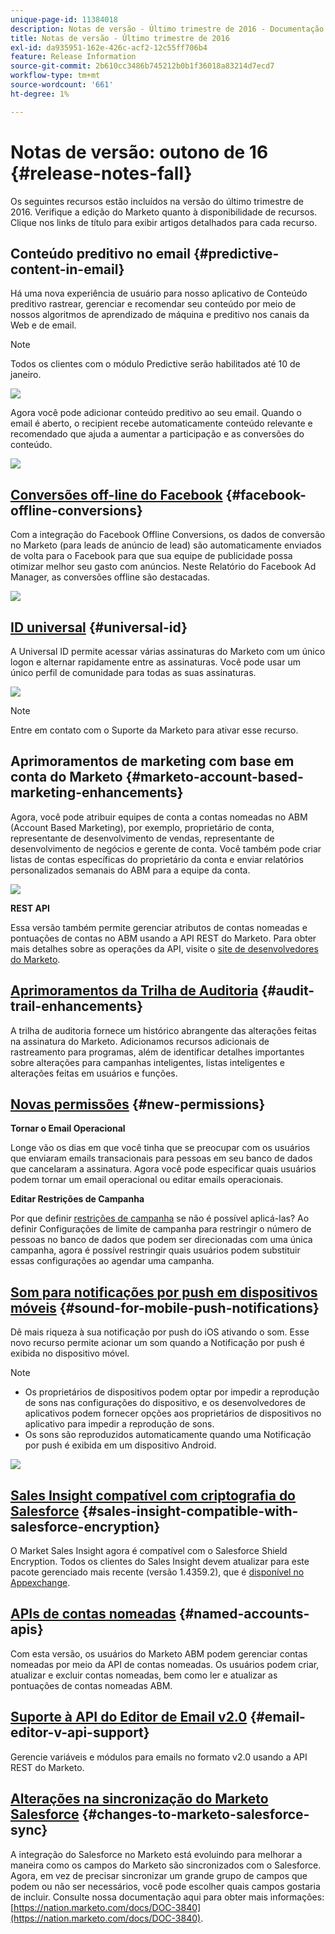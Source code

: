 ```yaml
---
unique-page-id: 11384018
description: Notas de versão - Último trimestre de 2016 - Documentação do Marketo - Documentação do produto
title: Notas de versão - Último trimestre de 2016
exl-id: da935951-162e-426c-acf2-12c55ff706b4
feature: Release Information
source-git-commit: 2b610cc3486b745212b0b1f36018a83214d7ecd7
workflow-type: tm+mt
source-wordcount: '661'
ht-degree: 1%

---
```


# Notas de versão: outono de 16 {#release-notes-fall}

Os seguintes recursos estão incluídos na versão do último trimestre de 2016. Verifique a edição do Marketo quanto à disponibilidade de recursos. Clique nos links de título para exibir artigos detalhados para cada recurso.

## Conteúdo preditivo no email {#predictive-content-in-email}

Há uma nova experiência de usuário para nosso aplicativo de Conteúdo preditivo rastrear, gerenciar e recomendar seu conteúdo por meio de nossos algoritmos de aprendizado de máquina e preditivo nos canais da Web e de email.

>[!NOTE]
>
>Todos os clientes com o módulo Predictive serão habilitados até 10 de janeiro.

![](assets/shafe.png)

Agora você pode adicionar conteúdo preditivo ao seu email. Quando o email é aberto, o recipient recebe automaticamente conteúdo relevante e recomendado que ajuda a aumentar a participação e as conversões do conteúdo.

![](assets/predictive.png)

## [Conversões off-line do Facebook](/help/marketo/product-docs/demand-generation/facebook/understanding-facebook-offline-conversions.md) {#facebook-offline-conversions}

Com a integração do Facebook Offline Conversions, os dados de conversão no Marketo (para leads de anúncio de lead) são automaticamente enviados de volta para o Facebook para que sua equipe de publicidade possa otimizar melhor seu gasto com anúncios. Neste Relatório do Facebook Ad Manager, as conversões offline são destacadas.

![](assets/facebook.png)

## [ID universal](/help/marketo/product-docs/administration/settings/using-a-universal-id-for-subscription-login.md) {#universal-id}

A Universal ID permite acessar várias assinaturas do Marketo com um único logon e alternar rapidamente entre as assinaturas. Você pode usar um único perfil de comunidade para todas as suas assinaturas.

![](assets/image2016-11-3-15-3a10-3a16.png)

>[!NOTE]
>
>Entre em contato com o Suporte da Marketo para ativar esse recurso.

## Aprimoramentos de marketing com base em conta do Marketo {#marketo-account-based-marketing-enhancements}

Agora, você pode atribuir equipes de conta a contas nomeadas no ABM (Account Based Marketing), por exemplo, proprietário de conta, representante de desenvolvimento de vendas, representante de desenvolvimento de negócios e gerente de conta. Você também pode criar listas de contas específicas do proprietário da conta e enviar relatórios personalizados semanais do ABM para a equipe da conta.

![](assets/account-team-11-15-16.png)

**REST API**

Essa versão também permite gerenciar atributos de contas nomeadas e pontuações de contas no ABM usando a API REST do Marketo. Para obter mais detalhes sobre as operações da API, visite o [site de desenvolvedores do Marketo](https://experienceleague.adobe.com/pt-br/docs/marketo-developer/marketo/rest/lead-database/named-accounts).

## [Aprimoramentos da Trilha de Auditoria](/help/marketo/product-docs/administration/audit-trail/change-details-in-audit-trail.md) {#audit-trail-enhancements}

A trilha de auditoria fornece um histórico abrangente das alterações feitas na assinatura do Marketo. Adicionamos recursos adicionais de rastreamento para programas, além de identificar detalhes importantes sobre alterações para campanhas inteligentes, listas inteligentes e alterações feitas em usuários e funções.

## [Novas permissões](/help/marketo/product-docs/administration/users-and-roles/descriptions-of-role-permissions.md) {#new-permissions}

**Tornar o Email Operacional**

Longe vão os dias em que você tinha que se preocupar com os usuários que enviaram emails transacionais para pessoas em seu banco de dados que cancelaram a assinatura. Agora você pode especificar quais usuários podem tornar um email operacional ou editar emails operacionais.

**Editar Restrições de Campanha**

Por que definir [restrições de campanha](/help/marketo/product-docs/administration/email-setup/enable-person-restrictions-for-smart-campaigns.md) se não é possível aplicá-las? Ao definir Configurações de limite de campanha para restringir o número de pessoas no banco de dados que podem ser direcionadas com uma única campanha, agora é possível restringir quais usuários podem substituir essas configurações ao agendar uma campanha.

## [Som para notificações por push em dispositivos móveis](/help/marketo/product-docs/mobile-marketing/push-notifications/configure-mobile-push-notification.md) {#sound-for-mobile-push-notifications}

Dê mais riqueza à sua notificação por push do iOS ativando o som. Esse novo recurso permite acionar um som quando a Notificação por push é exibida no dispositivo móvel.

>[!NOTE]
>
>* Os proprietários de dispositivos podem optar por impedir a reprodução de sons nas configurações do dispositivo, e os desenvolvedores de aplicativos podem fornecer opções aos proprietários de dispositivos no aplicativo para impedir a reprodução de sons.
>* Os sons são reproduzidos automaticamente quando uma Notificação por push é exibida em um dispositivo Android.

![](assets/sound-for-push-notifications.png)

## [Sales Insight compatível com criptografia do Salesforce](/help/marketo/product-docs/marketo-sales-insight/msi-for-salesforce/installation/install-marketo-sales-insight-package-in-salesforce-appexchange.md) {#sales-insight-compatible-with-salesforce-encryption}

O Market Sales Insight agora é compatível com o Salesforce Shield Encryption. Todos os clientes do Sales Insight devem atualizar para este pacote gerenciado mais recente (versão 1.4359.2), que é [disponível no Appexchange](https://appexchange.salesforce.com/listingDetail?listingId=a0N30000001SVZmEAO).

## [APIs de contas nomeadas](https://experienceleague.adobe.com/pt-br/docs/marketo-developer/marketo/rest/lead-database/named-accounts) {#named-accounts-apis}

Com esta versão, os usuários do Marketo ABM podem gerenciar contas nomeadas por meio da API de contas nomeadas. Os usuários podem criar, atualizar e excluir contas nomeadas, bem como ler e atualizar as pontuações de contas nomeadas ABM.

## [Suporte à API do Editor de Email v2.0](https://experienceleague.adobe.com/pt-br/docs/marketo-developer/marketo/email-scripting) {#email-editor-v-api-support}

Gerencie variáveis e módulos para emails no formato v2.0 usando a API REST do Marketo.

## [Alterações na sincronização do Marketo Salesforce](https://nation.marketo.com/docs/DOC-3840) {#changes-to-marketo-salesforce-sync}

A integração do Salesforce no Marketo está evoluindo para melhorar a maneira como os campos do Marketo são sincronizados com o Salesforce. Agora, em vez de precisar sincronizar um grande grupo de campos que podem ou não ser necessários, você pode escolher quais campos gostaria de incluir. Consulte nossa documentação aqui para obter mais informações: [https://nation.marketo.com/docs/DOC-3840](https://nation.marketo.com/docs/DOC-3840).
